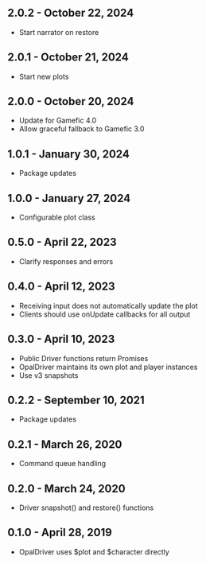 ## 2.0.2 - October 22, 2024
- Start narrator on restore

## 2.0.1 - October 21, 2024
- Start new plots

## 2.0.0 - October 20, 2024
- Update for Gamefic 4.0
- Allow graceful fallback to Gamefic 3.0

## 1.0.1 - January 30, 2024
- Package updates

## 1.0.0 - January 27, 2024
- Configurable plot class

## 0.5.0 - April 22, 2023
- Clarify responses and errors

## 0.4.0 - April 12, 2023
- Receiving input does not automatically update the plot
- Clients should use onUpdate callbacks for all output

## 0.3.0 - April 10, 2023
- Public Driver functions return Promises
- OpalDriver maintains its own plot and player instances
- Use v3 snapshots

## 0.2.2 - September 10, 2021
- Package updates

## 0.2.1 - March 26, 2020
- Command queue handling

## 0.2.0 - March 24, 2020
- Driver snapshot() and restore() functions

## 0.1.0 - April 28, 2019
- OpalDriver uses $plot and $character directly
